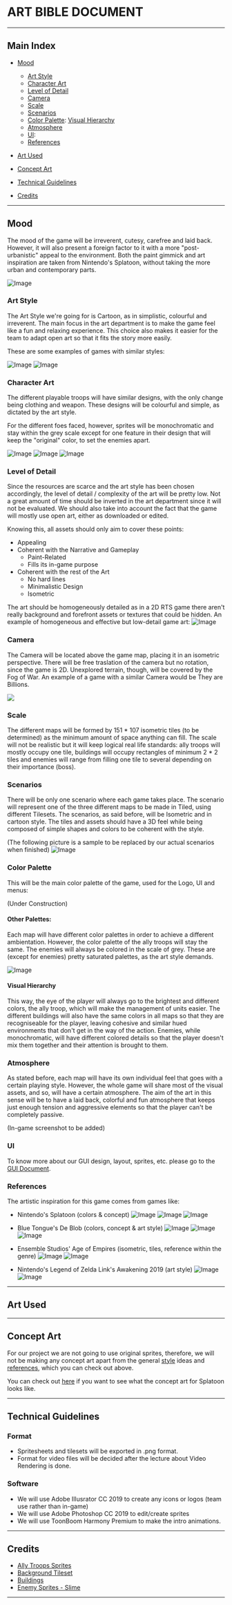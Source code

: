 # ART BIBLE DOCUMENT


***


## Main Index

+ [Mood](ArtBible.md#mood)
  - [Art Style](ArtBible.md#art-style)
  - [Character Art](ArtBible.md#character-art)
  - [Level of Detail](ArtBible.md#level-of-detail)
  - [Camera](ArtBible.md#camera)
  - [Scale](ArtBible.md#scale)
  - [Scenarios](ArtBible.md#scenarios)
  - [Color Palette](ArtBible.md#color-palette): [Visual Hierarchy](https://github.com/Needlesslord/BrainDeadStudios/blob/master/Docs/ArtBible.md#visual-hierarchy)
  - [Atmosphere](ArtBible.md#atmosphere)
  - [UI](ArtBible.md#ui): 
  - [References](ArtBible.md#references)

+ [Art Used](https://github.com/Needlesslord/BrainDeadStudios/blob/master/Docs/ArtBible.md#art-used)

+ [Concept Art](https://github.com/Needlesslord/BrainDeadStudios/blob/master/Docs/ArtBible.md#concept-art)

+ [Technical Guidelines](https://github.com/Needlesslord/BrainDeadStudios/blob/master/Docs/ArtBible.md#technical-guidelines)

+ [Credits](https://github.com/Needlesslord/BrainDeadStudios/blob/master/Docs/ArtBible.md#credits)


***


## Mood

The mood of the game will be irreverent, cutesy, carefree and laid back. However, it will also present a foreign factor to it with a more "post-urbanistic" appeal to the environment. Both the paint gimmick and art inspiration are taken from Nintendo's Splatoon, without taking the more urban and contemporary parts.

![Image](Photos_Wiki/Mood.jpg)

### Art Style

The Art Style we're going for is Cartoon, as in simplistic, colourful and irreverent. The main focus in the art department is to make the game feel like a fun and relaxing experience. This choice also makes it easier for the team to adapt open art so that it fits the story more easily.

These are some examples of games with similar styles:

![Image](Photos_Wiki/Art_Style_1.jpg)
![Image](Photos_Wiki/Art_Style_2.jpg)

### Character Art

The different playable troops will have similar designs, with the only change being clothing and weapon. These designs will be colourful and simple, as dictated by the art style.

For the different foes faced, however, sprites will be monochromatic and stay within the grey scale except for one feature in their design that will keep the "original" color, to set the enemies apart.

![Image](Photos_Wiki/painter_sprite.png)
![Image](Photos_Wiki/slime_sprite.png)
![Image](Photos_Wiki/warrior_sprite.png)

### Level of Detail

Since the resources are scarce and the art style has been chosen accordingly, the level of detail / complexity of the art will be pretty low. Not a great amount of time should be inverted in the art department since it will not be evaluated. We should also take into account the fact that the game will mostly use open art, either as downloaded or edited.

Knowing this, all assets should only aim to cover these points:
+ Appealing
+ Coherent with the Narrative and Gameplay
  + Paint-Related
  + Fills its in-game purpose
+ Coherent with the rest of the Art
  + No hard lines
  + Minimalistic Design
  + Isometric

The art should be homogeneously detailed as in a 2D RTS game there aren't really background and forefront assets or textures that could be hidden. An example of homogeneous and effective but low-detail game art:
![Image](Photos_Wiki/Level_of_Detail.jpg)
  
  
### Camera

The Camera will be located above the game map, placing it in an isometric perspective. There will be free traslation of the camera but no rotation, since the game is 2D. Unexplored terrain, though, will be covered by the Fog of War. An example of a game with a similar Camera would be They are Billions.

![](Photos_Wiki/Camera.gif)

### Scale

The different maps will be formed by 151 * 107 isometric tiles (to be determined) as the minimum amount of space anything can fill. The scale will not be realistic but it will keep logical real life standards: ally troops will mostly occupy one tile, buildings will occupy rectangles of minimum 2 * 2 tiles and enemies will range from filling one tile to several depending on their importance (boss).

### Scenarios

There will be only one scenario where each game takes place. The scenario will represent one of the three different maps to be made in Tiled, using different Tilesets. The scenarios, as said before, will be Isometric and in cartoon style. The tiles and assets should have a 3D feel while being composed of simple shapes and colors to be coherent with the style. 

(The following picture is a sample to be replaced by our actual scenarios when finished)
![Image](Photos_Wiki/Scenario.png)

### Color Palette

This will be the main color palette of the game, used for the Logo, UI and menus:

(Under Construction)

#### Other Palettes:

Each map will have different color palettes in order to achieve a different ambientation. However, the color palette of the ally troops will stay the same. The enemies will always be colored in the scale of grey. These are (except for enemies) pretty saturated palettes, as the art style demands.

![Image](Photos_Wiki/Color_Palettes.jpg)

#### Visual Hierarchy

This way, the eye of the player will always go to the brightest and different colors, the ally troop, which will make the management of units easier. The different buildings will also have the same colors in all maps so that they are recogniseable for the player, leaving cohesive and similar hued environments that don't get in the way of the action. Enemies, while monochromatic, will have different colored details so that the player doesn't mix them together and their attention is brought to them.

### Atmosphere

As stated before, each map will have its own individual feel that goes with a certain playing style. However, the whole game will share most of the visual assets, and so, will have a certain atmosphere. The aim of the art in this sense will be to have a laid back, colorful and fun atmosphere that keeps just enough tension and aggressive elements so that the player can't be completely passive.

(In-game screenshot to be added)

### UI

To know more about our GUI design, layout, sprites, etc. please go to the [GUI Document](https://github.com/Needlesslord/BrainDeadStudios/blob/master/Docs/GUIDocument.md).


### References

The artistic inspiration for this game comes from games like:

+ Nintendo's Splatoon (colors & concept)
  ![Image](Photos_Wiki/Reference_Splatoon_1.jpg)
  ![Image](Photos_Wiki/Reference_Splatoon_2.jpg)
  ![Image](Photos_Wiki/Reference_Splatoon_3.jpg)

+ Blue Tongue's De Blob (colors, concept & art style)
  ![Image](Photos_Wiki/Reference_Blob_1.jpg)
  ![Image](Photos_Wiki/Reference_Blob_2.png)
  ![Image](Photos_Wiki/Reference_Blob_3.jpg)

+ Ensemble Studios' Age of Empires (isometric, tiles, reference within the genre)
  ![Image](Photos_Wiki/Reference_AoE_1.jpg)
  ![Image](Photos_Wiki/Reference_AoE_2.jpg)

+ Nintendo's Legend of Zelda Link's Awakening 2019 (art style)
  ![Image](Photos_Wiki/Reference_LoZ_1.jpg)
  ![Image](Photos_Wiki/Reference_LoZ_2.jpg)

***


## Art Used



***


## Concept Art

For our project we are not going to use original sprites, therefore, we will not be making any concept art apart from the general [style](ArtBible.md#art-style) ideas and [references](ArtBible.md#references), which you can check out above.

You can check out [here](https://splatoonwiki.org/wiki/Concept_art) if you want to see what the concept art for Splatoon looks like.

***


## Technical Guidelines

### Format

+ Spritesheets and tilesets will be exported in .png format.
+ Format for video files will be decided after the lecture about Video Rendering is done.

### Software

+ We will use Adobe Illusrator CC 2019 to create any icons or logos (team use rather than in-game)
+ We will use Adobe Photoshop CC 2019 to edit/create sprites
+ We will use ToonBoom Harmony Premium to make the intro animations.

***


## Credits

+ [Ally Troops Sprites](https://erikari.itch.io/elements-supremacy-assets)
+ [Background Tileset](https://www.kenney.nl/assets/nature-kit)
+ [Buildings](https://www.kenney.nl/assets/fantasy-town-kit)
+ [Enemy Sprites - Slime](https://stealthix.itch.io/animated-slimes)

***








